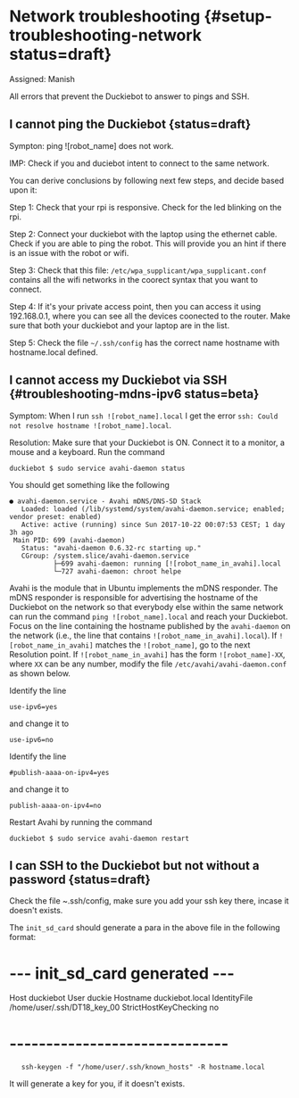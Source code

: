 # Network troubleshooting {#setup-troubleshooting-network status=draft}

Assigned: Manish

All errors that prevent the Duckiebot to answer to pings and SSH.


## I cannot ping the Duckiebot {status=draft}

Sympton: ping ![robot_name] does not work.

IMP: Check if you and duciebot intent to connect to the same network.

You can derive conclusions by following next few steps, and decide based upon it:

Step 1: Check that your rpi is responsive. Check for the led blinking on the rpi.

Step 2: Connect your duckiebot with the laptop using the ethernet cable. Check if you are able to ping the robot. This will provide you an hint if there is an issue with the robot or wifi.

Step 3: Check that this file: `/etc/wpa_supplicant/wpa_supplicant.conf` contains all the wifi networks in the coorect syntax that you want to connect.

Step 4: If it's your private access point, then you can access it using 192.168.0.1, where you can see all the devices coonected to the router. Make sure that both your duckiebot and your laptop are in the list.

Step 5: Check the file `~/.ssh/config` has the correct name hostname with hostname.local defined. 

## I cannot access my Duckiebot via SSH {#troubleshooting-mdns-ipv6 status=beta}

Symptom: When I run `ssh ![robot_name].local` I get the error `ssh: Could not resolve hostname ![robot_name].local`.

Resolution: Make sure that your Duckiebot is ON. Connect it to a monitor, a mouse and a keyboard. Run the command

    duckiebot $ sudo service avahi-daemon status

You should get something like the following

    ● avahi-daemon.service - Avahi mDNS/DNS-SD Stack
       Loaded: loaded (/lib/systemd/system/avahi-daemon.service; enabled; vendor preset: enabled)
       Active: active (running) since Sun 2017-10-22 00:07:53 CEST; 1 day 3h ago
     Main PID: 699 (avahi-daemon)
       Status: "avahi-daemon 0.6.32-rc starting up."
       CGroup: /system.slice/avahi-daemon.service
               ├─699 avahi-daemon: running [![robot_name_in_avahi].local
               └─727 avahi-daemon: chroot helpe

Avahi is the module that in Ubuntu implements the mDNS responder. The mDNS responder is responsible for advertising the hostname of the Duckiebot on the network so that everybody
else within the same network can run the command `ping ![robot_name].local` and reach your Duckiebot. Focus on the line containing the hostname published by the `avahi-daemon` on the network (i.e., the line that contains `![robot_name_in_avahi].local`).
If `![robot_name_in_avahi]` matches the `![robot_name]`, go to the next Resolution point.
If `![robot_name_in_avahi]` has the form `![robot_name]-XX`, where `XX` can be any number,
modify the file `/etc/avahi/avahi-daemon.conf` as shown below.

Identify the line

    use-ipv6=yes

and change it to

    use-ipv6=no

Identify the line

    #publish-aaaa-on-ipv4=yes

and change it to

    publish-aaaa-on-ipv4=no

Restart Avahi by running the command

    duckiebot $ sudo service avahi-daemon restart


## I can SSH to the Duckiebot but not without a password {status=draft}

Check the file ~.ssh/config, make sure you add your ssh key there, incase it doesn't exists.

The `init_sd_card` should generate a para in the above file in the following format:

# --- init_sd_card generated ---
Host duckiebot
    User duckie
    Hostname duckiebot.local
    IdentityFile /home/user/.ssh/DT18_key_00
    StrictHostKeyChecking no
# ------------------------------ 

       ssh-keygen -f "/home/user/.ssh/known_hosts" -R hostname.local
       
It will generate a key for you, if it doesn't exists.
